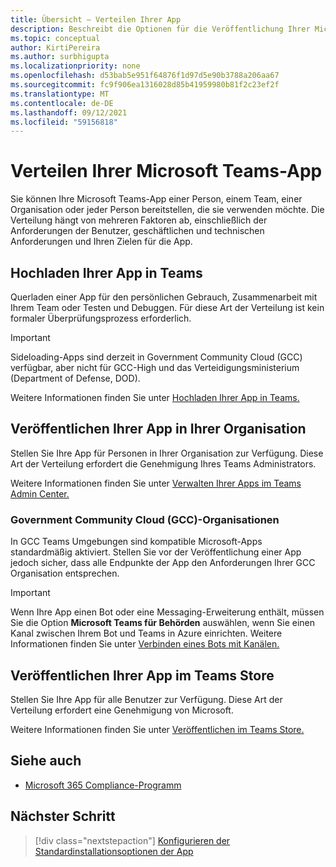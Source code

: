 ```yaml
---
title: Übersicht – Verteilen Ihrer App
description: Beschreibt die Optionen für die Veröffentlichung Ihrer Microsoft Teams-App.
ms.topic: conceptual
author: KirtiPereira
ms.author: surbhigupta
ms.localizationpriority: none
ms.openlocfilehash: d53bab5e951f64876f1d97d5e90b3788a206aa67
ms.sourcegitcommit: fc9f906ea1316028d85b41959980b81f2c23ef2f
ms.translationtype: MT
ms.contentlocale: de-DE
ms.lasthandoff: 09/12/2021
ms.locfileid: "59156818"
---
```

# <a name="distribute-your-microsoft-teams-app"></a>Verteilen Ihrer Microsoft Teams-App

Sie können Ihre Microsoft Teams-App einer Person, einem Team, einer Organisation oder jeder Person bereitstellen, die sie verwenden möchte. Die Verteilung hängt von mehreren Faktoren ab, einschließlich der Anforderungen der Benutzer, geschäftlichen und technischen Anforderungen und Ihren Zielen für die App.

## <a name="upload-your-app-in-teams"></a>Hochladen Ihrer App in Teams

Querladen einer App für den persönlichen Gebrauch, Zusammenarbeit mit Ihrem Team oder Testen und Debuggen. Für diese Art der Verteilung ist kein formaler Überprüfungsprozess erforderlich.

> [!IMPORTANT]
> Sideloading-Apps sind derzeit in Government Community Cloud (GCC) verfügbar, aber nicht für GCC-High und das Verteidigungsministerium (Department of Defense, DOD).

Weitere Informationen finden Sie unter [Hochladen Ihrer App in Teams.](apps-upload.md)

## <a name="publish-your-app-to-your-org"></a>Veröffentlichen Ihrer App in Ihrer Organisation

Stellen Sie Ihre App für Personen in Ihrer Organisation zur Verfügung. Diese Art der Verteilung erfordert die Genehmigung Ihres Teams Administrators.

Weitere Informationen finden Sie unter [Verwalten Ihrer Apps im Teams Admin Center.](/MicrosoftTeams/manage-apps?toc=%2Fmicrosoftteams%2Fplatform%2Ftoc.json&bc=%2FMicrosoftTeams%2Fbreadcrumb%2Ftoc.json)

### <a name="government-community-cloud-gcc-organizations"></a>Government Community Cloud (GCC)-Organisationen

In GCC Teams Umgebungen sind kompatible Microsoft-Apps standardmäßig aktiviert. Stellen Sie vor der Veröffentlichung einer App jedoch sicher, dass alle Endpunkte der App den Anforderungen Ihrer GCC Organisation entsprechen.

> [!IMPORTANT]
>Wenn Ihre App einen Bot oder eine Messaging-Erweiterung enthält, müssen Sie die Option **Microsoft Teams für Behörden** auswählen, wenn Sie einen Kanal zwischen Ihrem Bot und Teams in Azure einrichten. Weitere Informationen finden Sie unter [Verbinden eines Bots mit Kanälen.](/azure/bot-service/bot-service-manage-channels?view=azure-bot-service-4.0&preserve-view=true)

## <a name="publish-your-app-to-the-teams-store"></a>Veröffentlichen Ihrer App im Teams Store

Stellen Sie Ihre App für alle Benutzer zur Verfügung. Diese Art der Verteilung erfordert eine Genehmigung von Microsoft.

Weitere Informationen finden Sie unter [Veröffentlichen im Teams Store.](~/concepts/deploy-and-publish/appsource/publish.md)

## <a name="see-also"></a>Siehe auch

* [Microsoft 365 Compliance-Programm](/microsoft-365-app-certification/overview)

## <a name="next-step"></a>Nächster Schritt

> [!div class="nextstepaction"]
> [Konfigurieren der Standardinstallationsoptionen der App](~/concepts/deploy-and-publish/add-default-install-scope.md)

